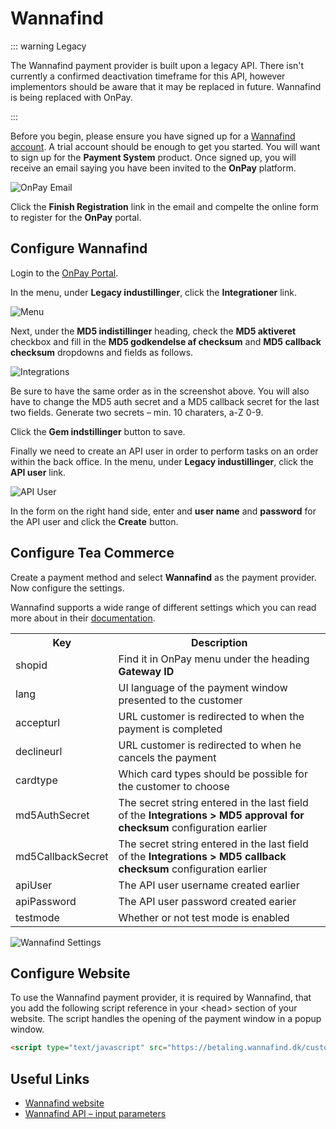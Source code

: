 # Wannafind

::: warning Legacy

The Wannafind payment provider is built upon a legacy API. There isn't currently a confirmed deactivation timeframe for this API, however implementors should be aware that it may be replaced in future. Wannafind is being replaced with OnPay.

:::

Before you begin, please ensure you have signed up for a [Wannafind account](https://www.wannafind.dk/betalingssystem/). A trial account should be enough to get you started. You will want to sign up for the **Payment System** product. Once signed up, you will receive an email saying you have been invited to the **OnPay** platform. 

![OnPay Email](/img/onpay_email.png)

Click the **Finish Registration** link in the email and compelte the online form to register for the **OnPay** portal.

## Configure Wannafind

Login to the [OnPay Portal](https://manage.onpay.io/login).

In the menu, under **Legacy industillinger**, click the **Integrationer** link. 

![Menu](/img/onpay_legacy_menu.png)

Next, under the **MD5 indistillinger** heading, check the **MD5 aktiveret** checkbox and fill in the **MD5 godkendelse af checksum** and **MD5 callback checksum** dropdowns and fields as follows.

![Integrations](/img/onpay_legacy_md5.png)

Be sure to have the same order as in the screenshot above. You will also have to change the MD5 auth secret and a MD5 callback secret for the last two fields. Generate two secrets – min. 10 charaters, a-Z 0-9. 

Click the **Gem indstillinger** button to save.

Finally we need to create an API user in order to perform tasks on an order within the back office. In the menu, under **Legacy industillinger**, click the **API user** link. 

![API User](/img/onpay_legacy_apiuser.png)

In the form on the right hand side, enter and **user name** and **password** for the API user and click the **Create** button. 

## Configure Tea Commerce

Create a payment method and select **Wannafind** as the payment provider. Now configure the settings.

Wannafind supports a wide range of different settings which you can read more about in their [documentation](https://static.zitcom.dk/marketing/wannafind/paymentgateway_documentation.pdf).

<table>
	<tr>
		<th>Key</th>
		<th>Description</th>
	</tr>
	<tr>
		<td>shopid</td>
		<td>Find it in OnPay menu under the heading <b>Gateway ID</b></td>
	</tr>
	<tr>
		<td>lang</td>
		<td>UI language of the payment window presented to the customer</td>
	</tr>
	<tr>
		<td>accepturl</td>
		<td>URL customer is redirected to when the payment is completed</td>
	</tr>
	<tr>
		<td>declineurl</td>
		<td>URL customer is redirected to when he cancels the payment</td>
	</tr>
	<tr>
		<td>cardtype</td>
		<td>Which card types should be possible for the customer to choose</td>
	</tr>
	<tr>
		<td>md5AuthSecret</td>
		<td>The secret string entered in the last field of the <b>Integrations &gt; MD5 approval for checksum</b> configuration earlier</td>
	</tr>
	<tr>
		<td>md5CallbackSecret</td>
		<td>The secret string entered in the last field of the <b>Integrations &gt; MD5 callback checksum</b> configuration earlier</td>
	</tr>
	<tr>
		<td>apiUser</td>
		<td>The API user username created earlier</td>
	</tr>
	<tr>
		<td>apiPassword</td>
		<td>The API user password created earier</td>
	</tr>
	<tr>
		<td>testmode</td>
		<td>Whether or not test mode is enabled</td>
	</tr>
</table>

![Wannafind Settings](/img/wannafind_settings.png)

## Configure Website

To use the Wannafind payment provider, it is required by Wannafind, that you add the following script reference in your &lt;head&gt; section of your website. The script handles the opening of the payment window in a popup window.

````html
<script type="text/javascript" src="https://betaling.wannafind.dk/customers/wannafind/js/openpaymentwindow.js"></script>
````

## Useful Links

  * [Wannafind website](https://www.wannafind.dk/)
  * [Wannafind API – input parameters](https://static.zitcom.dk/marketing/wannafind/paymentgateway_documentation.pdf)
